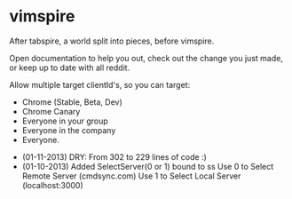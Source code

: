 vimspire
========

After tabspire,
a world split into pieces,
before vimspire.


Open documentation to help you out,
check out the change you just made,
or keep up to date with all reddit.

Allow multiple target clientId's, so you can target:
- Chrome (Stable, Beta, Dev)
- Chrome Canary
- Everyone in your group
- Everyone in the company
- Everyone.


+ (01-11-2013) DRY: From 302 to 229 lines of code :)
+ (01-10-2013) Added SelectServer(0 or 1)  bound to  <Leader>ss
	Use 0 to Select Remote Server (cmdsync.com)
	Use 1 to Select Local Server (localhost:3000)
